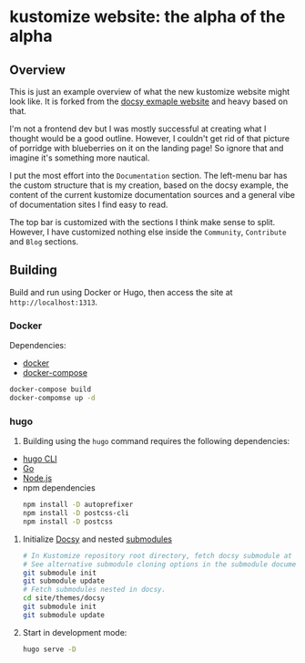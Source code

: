 # kustomize website: the alpha of the alpha

## Overview
This is just an example overview of what the new kustomize website might look like. It is forked from the [docsy exmaple website](https://example.docsy.dev/) and heavy based on that.

I'm not a frontend dev but I was mostly successful at creating what I thought would be a good outline. However, I couldn't get rid of that picture of porridge with blueberries on it on the landing page! So ignore that and imagine it's something more nautical.

I put the most effort into the `Documentation` section. The left-menu bar has the custom structure that is my creation, based on the docsy example, the content of the current kustomize documentation sources and a general vibe of documentation sites I find easy to read.

The top bar is customized with the sections I think make sense to split. However, I have customized nothing else inside the `Community`, `Contribute` and `Blog` sections.

## Building

Build and run using Docker or Hugo, then access the site at `http://localhost:1313`.

### Docker
Dependencies:
* [docker](https://docs.docker.com/engine/install/)
* [docker-compose](https://docs.docker.com/compose/install/)
```bash
docker-compose build
docker-compomse up -d
```

### hugo
1. Building using the `hugo` command requires the following dependencies:
  * [hugo CLI](https://gohugo.io/getting-started/installing/)
  * [Go](https://go.dev/learn/)
  * [Node.js](https://nodejs.org/en/)
  * npm dependencies
     ```bash
     npm install -D autoprefixer
     npm install -D postcss-cli
     npm install -D postcss
     ```
1. Initialize [Docsy](https://www.docsy.dev/docs/) and nested [submodules](https://git-scm.com/book/en/v2/Git-Tools-Submodules)
   ```bash
   # In Kustomize repository root directory, fetch docsy submodule at site/themes/docsy.
   # See alternative submodule cloning options in the submodule documentation linked above.
   git submodule init
   git submodule update
   # Fetch submodules nested in docsy.
   cd site/themes/docsy
   git submodule init
   git submodule update
   ```
1. Start in development mode:
   ```bash
   hugo serve -D
   ```

